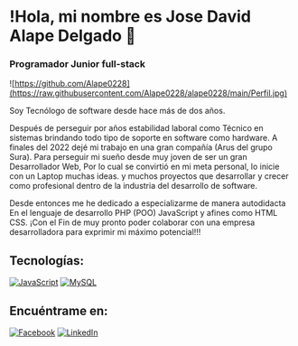 # !Hola, mi nombre es Jose David Alape Delgado 👋
### Programador Junior full-stack

![https://github.com/Alape0228](https://raw.githubusercontent.com/Alape0228/alape0228/main/Perfil.jpg)

Soy Tecnólogo de software desde hace más de dos años.

Después de perseguir por años estabilidad laboral como Técnico en sistemas brindando todo tipo de soporte en software como hardware. A finales del 2022 dejé mi trabajo en una gran compañía (Arus del grupo Sura). Para perseguir mi sueño desde muy joven de ser un gran Desarrollador Web, Por lo cual se convirtió en mi meta personal, lo inicie con un Laptop muchas ideas. y muchos proyectos que desarrollar y crecer como profesional dentro de la industria del desarrollo de software. 

Desde entonces me he dedicado a especializarme de manera autodidacta En el lenguaje de desarrollo PHP (POO) JavaScript y afines como HTML CSS. ¡Con el Fin de muy pronto poder colaborar con una empresa desarrolladora para exprimir mi máximo potencial!!!

## Tecnologías:

[![JavaScript](https://img.shields.io/badge/JavaScript-F7DF1E?style=for-the-badge&logo=javascript&logoColor=white&labelColor=101010)]()
[![MySQL](https://img.shields.io/badge/MySQL-4479A1?style=for-the-badge&logo=mysql&logoColor=white&labelColor=101010)]()

## Encuéntrame en:
[![Facebook](https://img.shields.io/badge/Facebook-@mouredev-1877F2?style=for-the-badge&logo=facebook&logoColor=white&labelColor=101010)](https://facebook.com/mouredev)
[![LinkedIn](https://img.shields.io/badge/LinkedIn-Brais_Moure-0077B5?style=for-the-badge&logo=linkedin&logoColor=white&labelColor=101010)](https://www.linkedin.com/in/braismoure)
